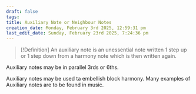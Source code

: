 ```yaml
---
draft: false
tags:
title: Auxiliary Note or Neighbour Notes
creation_date: Monday, February 3rd 2025, 12:59:31 pm
last_edit_date: Sunday, February 23rd 2025, 7:24:36 pm
---
```

> [!Definition]
> An auxiliary note is an unessential note written 1 step up or 1 step down from a harmony note which is then written again.

Auxiliary notes may be in parallel 3rds or 6ths.

Auxiliary notes may be used ta embellish block harmony. Many examples of Auxiliary notes are to be found in music.
